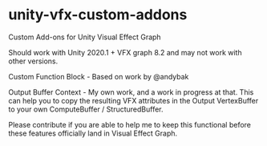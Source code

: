 # unity-vfx-custom-addons
Custom Add-ons for Unity Visual Effect Graph

Should work with Unity 2020.1 + VFX graph 8.2 and may not work with other versions.

Custom Function Block - Based on work by @andybak

Output Buffer Context - My own work, and a work in progress at that. This can help you to copy the resulting VFX attributes in the Output VertexBuffer to your own ComputeBuffer / StructuredBuffer.

Please contribute if you are able to help me to keep this functional before these features officially land in Visual Effect Graph.

